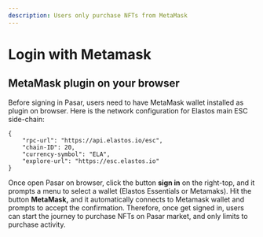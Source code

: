```yaml
---
description: Users only purchase NFTs from MetaMask
---
```


# Login with Metamask

## MetaMask plugin on your browser

Before signing in Pasar, users need to have MetaMask wallet installed as plugin on browser.  Here is the network configuration for Elastos main ESC side-chain:

```
{
	"rpc-url": "https://api.elastos.io/esc",
	"chain-ID": 20,
	"currency-symbol": "ELA",
	"explore-url": "https://esc.elastos.io"
}
```

Once open Pasar on browser, click the button **sign in**  on the right-top, and it prompts a menu to select a wallet (Elastos Essentials or Metamaks). Hit the button **MetaMask,** and it automatically connects to Metamask wallet and prompts to accept the confirmation. Therefore, once get signed in, users can start the journey to purchase NFTs on Pasar market, and only limits to purchase activity.
